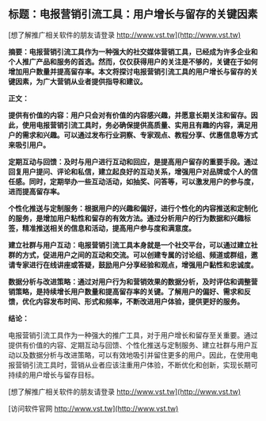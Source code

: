 ## **标题：电报营销引流工具：用户增长与留存的关键因素**

[想了解推广相关软件的朋友请登录 http://www.vst.tw](http://www.vst.tw)

**摘要：电报营销引流工具作为一种强大的社交媒体营销工具，已经成为许多企业和个人推广产品和服务的首选。然而，仅仅获得用户的关注是不够的，关键在于如何增加用户数量并提高留存率。本文将探讨电报营销引流工具的用户增长与留存的关键因素，为广大营销从业者提供指导和建议。**

**正文：**

**提供有价值的内容：用户只会对有价值的内容感兴趣，并愿意长期关注和留存。因此，使用电报营销引流工具时，务必确保提供高质量、实用且有趣的内容，满足用户的需求和兴趣。可以通过发布行业洞察、专家观点、教程分享、优惠信息等方式来吸引用户。**

**定期互动与回馈：及时与用户进行互动和回应，是提高用户留存的重要手段。通过回复用户提问、评论和私信，建立起良好的互动关系，增强用户对品牌或个人的信任感。同时，定期举办一些互动活动，如抽奖、问答等，可以激发用户的参与度，进而提高留存率。**

**个性化推送与定制服务：根据用户的兴趣和偏好，进行个性化的内容推送和定制化的服务，是增加用户粘性和留存的有效方法。通过分析用户的行为数据和兴趣标签，精准推送相关的信息和活动，提高用户参与度和满意度。**

**建立社群与用户互动：电报营销引流工具本身就是一个社交平台，可以通过建立社群的方式，促进用户之间的互动和交流。可以创建专属的讨论组、频道或群组，邀请专家进行在线讲座或答疑，鼓励用户分享经验和观点，增强用户黏性和忠诚度。**

**数据分析与改进策略：通过对用户行为和营销效果的数据分析，及时评估和调整营销策略，是持续增长用户数量和提高留存率的关键。了解用户的偏好、需求和反馈，优化内容发布时间、形式和频率，不断改进用户体验，提供更好的服务。**

**结论：**

电报营销引流工具作为一种强大的推广工具，对于用户增长和留存至关重要。通过提供有价值的内容、定期互动与回馈、个性化推送与定制服务、建立社群与用户互动以及数据分析与改进策略，可以有效地吸引并留住更多的用户。因此，在使用电报营销引流工具时，营销从业者应该注重用户体验，不断优化和创新，实现长期可持续的用户增长与留存目标。

[想了解推广相关软件的朋友请登录 http://www.vst.tw](http://www.vst.tw)


[访问软件官网 http://www.vst.tw](http://www.vst.tw)

